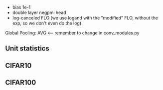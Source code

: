 - bias 1e-1
- double layer negpmi head
- log-canceled FLO (we use logand with the "modified" FLO, without the exp, so we don't even do the log)

Global Pooling: AVG <-- remember to change in conv_modules.py

## Unit statistics

## CIFAR10

## CIFAR100